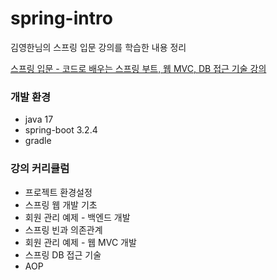 # spring-intro

김영한님의 스프링 입문 강의를 학습한 내용 정리  

[스프링 입문 - 코드로 배우는 스프링 부트, 웹 MVC, DB 접근 기술 강의](https://www.inflearn.com/course/%EC%8A%A4%ED%94%84%EB%A7%81-%EC%9E%85%EB%AC%B8-%EC%8A%A4%ED%94%84%EB%A7%81%EB%B6%80%ED%8A%B8/dashboard)

### 개발 환경
* java 17
* spring-boot 3.2.4
* gradle

### 강의 커리큘럼
* 프로젝트 환경설정
* 스프링 웹 개발 기초
* 회원 관리 예제 - 백엔드 개발
* 스프링 빈과 의존관계
* 회원 관리 예제 - 웹 MVC 개발
* 스프링 DB 접근 기술
* AOP


